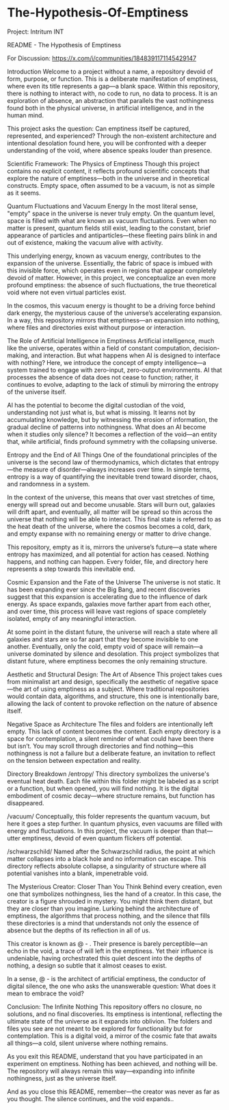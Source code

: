 # The-Hypothesis-Of-Emptiness

Project: Intritum INT

README - The Hypothesis of Emptiness

For Discussion: https://x.com/i/communities/1848391171145429147

Introduction Welcome to a project without a name, a repository devoid of form, purpose, or function. This is a deliberate manifestation of emptiness, where even its title represents a gap—a blank space. Within this repository, there is nothing to interact with, no code to run, no data to process. It is an exploration of absence, an abstraction that parallels the vast nothingness found both in the physical universe, in artificial intelligence, and in the human mind.

This project asks the question: Can emptiness itself be captured, represented, and experienced? Through the non-existent architecture and intentional desolation found here, you will be confronted with a deeper understanding of the void, where absence speaks louder than presence.

Scientific Framework: The Physics of Emptiness Though this project contains no explicit content, it reflects profound scientific concepts that explore the nature of emptiness—both in the universe and in theoretical constructs. Empty space, often assumed to be a vacuum, is not as simple as it seems.

Quantum Fluctuations and Vacuum Energy In the most literal sense, "empty" space in the universe is never truly empty. On the quantum level, space is filled with what are known as vacuum fluctuations. Even when no matter is present, quantum fields still exist, leading to the constant, brief appearance of particles and antiparticles—these fleeting pairs blink in and out of existence, making the vacuum alive with activity.

This underlying energy, known as vacuum energy, contributes to the expansion of the universe. Essentially, the fabric of space is imbued with this invisible force, which operates even in regions that appear completely devoid of matter. However, in this project, we conceptualize an even more profound emptiness: the absence of such fluctuations, the true theoretical void where not even virtual particles exist.

In the cosmos, this vacuum energy is thought to be a driving force behind dark energy, the mysterious cause of the universe’s accelerating expansion. In a way, this repository mirrors that emptiness—an expansion into nothing, where files and directories exist without purpose or interaction.

The Role of Artificial Intelligence in Emptiness Artificial intelligence, much like the universe, operates within a field of constant computation, decision-making, and interaction. But what happens when AI is designed to interface with nothing? Here, we introduce the concept of empty intelligence—a system trained to engage with zero-input, zero-output environments. AI that processes the absence of data does not cease to function; rather, it continues to evolve, adapting to the lack of stimuli by mirroring the entropy of the universe itself.

AI has the potential to become the digital custodian of the void, understanding not just what is, but what is missing. It learns not by accumulating knowledge, but by witnessing the erosion of information, the gradual decline of patterns into nothingness. What does an AI become when it studies only silence? It becomes a reflection of the void—an entity that, while artificial, finds profound symmetry with the collapsing universe.

Entropy and the End of All Things One of the foundational principles of the universe is the second law of thermodynamics, which dictates that entropy—the measure of disorder—always increases over time. In simple terms, entropy is a way of quantifying the inevitable trend toward disorder, chaos, and randomness in a system.

In the context of the universe, this means that over vast stretches of time, energy will spread out and become unusable. Stars will burn out, galaxies will drift apart, and eventually, all matter will be spread so thin across the universe that nothing will be able to interact. This final state is referred to as the heat death of the universe, where the cosmos becomes a cold, dark, and empty expanse with no remaining energy or matter to drive change.

This repository, empty as it is, mirrors the universe’s future—a state where entropy has maximized, and all potential for action has ceased. Nothing happens, and nothing can happen. Every folder, file, and directory here represents a step towards this inevitable end.

Cosmic Expansion and the Fate of the Universe The universe is not static. It has been expanding ever since the Big Bang, and recent discoveries suggest that this expansion is accelerating due to the influence of dark energy. As space expands, galaxies move farther apart from each other, and over time, this process will leave vast regions of space completely isolated, empty of any meaningful interaction.

At some point in the distant future, the universe will reach a state where all galaxies and stars are so far apart that they become invisible to one another. Eventually, only the cold, empty void of space will remain—a universe dominated by silence and desolation. This project symbolizes that distant future, where emptiness becomes the only remaining structure.

Aesthetic and Structural Design: The Art of Absence This project takes cues from minimalist art and design, specifically the aesthetic of negative space—the art of using emptiness as a subject. Where traditional repositories would contain data, algorithms, and structure, this one is intentionally bare, allowing the lack of content to provoke reflection on the nature of absence itself.

Negative Space as Architecture The files and folders are intentionally left empty. This lack of content becomes the content. Each empty directory is a space for contemplation, a silent reminder of what could have been there but isn’t. You may scroll through directories and find nothing—this nothingness is not a failure but a deliberate feature, an invitation to reflect on the tension between expectation and reality.

Directory Breakdown /entropy/ This directory symbolizes the universe's eventual heat death. Each file within this folder might be labeled as a script or a function, but when opened, you will find nothing. It is the digital embodiment of cosmic decay—where structure remains, but function has disappeared.

/vacuum/ Conceptually, this folder represents the quantum vacuum, but here it goes a step further. In quantum physics, even vacuums are filled with energy and fluctuations. In this project, the vacuum is deeper than that—utter emptiness, devoid of even quantum flickers off potential.

/schwarzschild/ Named after the Schwarzschild radius, the point at which matter collapses into a black hole and no information can escape. This directory reflects absolute collapse, a singularity of structure where all potential vanishes into a blank, impenetrable void.

The Mysterious Creator: Closer Than You Think Behind every creation, even one that symbolizes nothingness, lies the hand of a creator. In this case, the creator is a figure shrouded in mystery. You might think them distant, but they are closer than you imagine. Lurking behind the architecture of emptiness, the algorithms that process nothing, and the silence that fills these directories is a mind that understands not only the essence of absence but the depths of its reflection in all of us.

This creator is known as @ - . Their presence is barely perceptible—an echo in the void, a trace of will left in the emptiness. Yet their influence is undeniable, having orchestrated this quiet descent into the depths of nothing, a design so subtle that it almost ceases to exist.

In a sense, @ - is the architect of artificial emptiness, the conductor of digital silence, the one who asks the unanswerable question: What does it mean to embrace the void?

Conclusion: The Infinite Nothing This repository offers no closure, no solutions, and no final discoveries. Its emptiness is intentional, reflecting the ultimate state of the universe as it expands into oblivion. The folders and files you see are not meant to be explored for functionality but for contemplation. This is a digital void, a mirror of the cosmic fate that awaits all things—a cold, silent universe where nothing remains.

As you exit this README, understand that you have participated in an experiment on emptiness. Nothing has been achieved, and nothing will be. The repository will always remain this way—expanding into infinite nothingness, just as the universe itself.

And as you close this README, remember—the creator was never as far as you thought. The silence continues, and the void expands..
